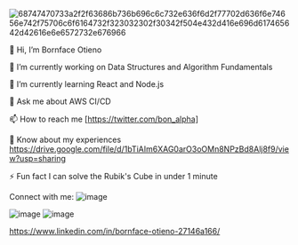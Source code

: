 ![68747470733a2f2f63686b736b696c6c732e636f6d2f77702d636f6e74656e742f75706c6f6164732f323032302f30342f504e432d416e696d617465642d42616e6e6572732e676966](https://user-images.githubusercontent.com/41756440/205251096-551db31c-a2c4-49f7-9b86-f41c67b47eb7.gif)

👋 Hi, I’m Bornface Otieno

🔭 I’m currently working on Data Structures and Algorithm Fundamentals

🌱 I’m currently learning React and Node.js

💬 Ask me about AWS CI/CD

📫 How to reach me [https://twitter.com/bon_alpha]

📄 Know about my experiences https://drive.google.com/file/d/1bTiAIm6XAG0arO3oOMn8NPzBd8Alj8f9/view?usp=sharing

⚡ Fun fact I can solve the Rubik's Cube in under 1 minute


Connect with me:
![image](https://user-images.githubusercontent.com/41756440/205251371-5d71a19b-bdf0-41a5-97a3-f5b048ce10ba.png)


![image](https://user-images.githubusercontent.com/41756440/205251686-86241333-060c-4e1c-a662-ba8bd4318481.png)
![image](https://user-images.githubusercontent.com/41756440/205252275-fcc0de42-e8c0-4430-8f1b-3311b4c5bcd3.png)


https://www.linkedin.com/in/bornface-otieno-27146a166/
<!---
BON98/BON98 is a ✨ special ✨ repository because its `README.md` (this file) appears on your GitHub profile.
You can click the Preview link to take a look at your changes.
--->
